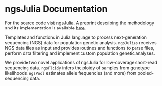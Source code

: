 # ngsJulia Documentation

For the source code visit [ngsJulia](https://github.com/mfumagalli/ngsJulia).
A preprint describing the methodology and its implementation is available [here](https://f1000research.com/articles/11-126).

Templates and functions in Julia language to process next-generation sequencing (NGS) data for population genetic analysis.
`ngsJulias` receives NGS data files as input and provides routines and functions to parse files, perform data filtering and implement custom population genetic analyses.

We provide two novel applications of ngsJulia for low-coverage short-read sequencing data. `ngsPloidy` infers the ploidy of samples from genotype likelihoods, `ngsPool` estimates allele frequencies (and more) from pooled-sequencing data.


